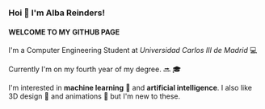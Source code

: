 ### Hoi 👋 I'm Alba Reinders!
#### WELCOME TO MY GITHUB PAGE
I'm a Computer Engineering Student at *Universidad Carlos III de Madrid* :computer:


Currently I'm on my fourth year of my degree. :soon: :mortar_board:

I'm interested in **machine learning** :brain: and **artificial intelligence**. I also like 3D design :art: and animations :space_invader: but I'm new to these.





<!--
**akua21/akua21** is a ✨ _special_ ✨ repository because its `README.md` (this file) appears on your GitHub profile.

Here are some ideas to get you started:

- 🔭 I’m currently working on ...
- 🌱 I’m currently learning ...
- 👯 I’m looking to collaborate on ...
- 🤔 I’m looking for help with ...
- 💬 Ask me about ...
- 📫 How to reach me: ...
- 😄 Pronouns: ...
- ⚡ Fun fact: ...
-->
